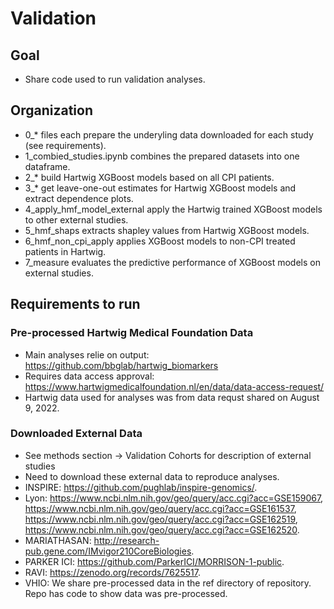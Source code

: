 # Validation

## Goal
* Share code used to run validation analyses.

## Organization
* 0_* files each prepare the underyling data downloaded for each study (see requirements).   
* 1_combied_studies.ipynb combines the prepared datasets into one dataframe. 
* 2_* build Hartwig XGBoost models based on all CPI patients.
* 3_* get leave-one-out estimates for Hartwig XGBoost models and extract dependence plots.  
* 4_apply_hmf_model_external apply the Hartwig trained XGBoost models to other external studies.
* 5_hmf_shaps extracts shapley values from Hartwig XGBoost models.
* 6_hmf_non_cpi_apply applies XGBoost models to non-CPI treated patients in Hartwig. 
* 7_measure evaluates the predictive performance of XGBoost models on external studies. 

## Requirements to run

### Pre-processed Hartwig Medical Foundation Data
* Main analyses relie on output: https://github.com/bbglab/hartwig_biomarkers
* Requires data access approval: https://www.hartwigmedicalfoundation.nl/en/data/data-access-request/ 
* Hartwig data used for analyses was from data requst shared on August 9, 2022.

### Downloaded External Data
* See methods section -> Validation Cohorts for description of external studies
* Need to download these external data to reproduce analyses. 
* INSPIRE: https://github.com/pughlab/inspire-genomics/.
* Lyon: https://www.ncbi.nlm.nih.gov/geo/query/acc.cgi?acc=GSE159067,
        https://www.ncbi.nlm.nih.gov/geo/query/acc.cgi?acc=GSE161537,
        https://www.ncbi.nlm.nih.gov/geo/query/acc.cgi?acc=GSE162519,
        https://www.ncbi.nlm.nih.gov/geo/query/acc.cgi?acc=GSE162520.
* MARIATHASAN: http://research-pub.gene.com/IMvigor210CoreBiologies.
* PARKER ICI: https://github.com/ParkerICI/MORRISON-1-public.
* RAVI: https://zenodo.org/records/7625517.
* VHIO: We share pre-processed data in the ref directory of repository. Repo has code to show data was pre-processed. 
